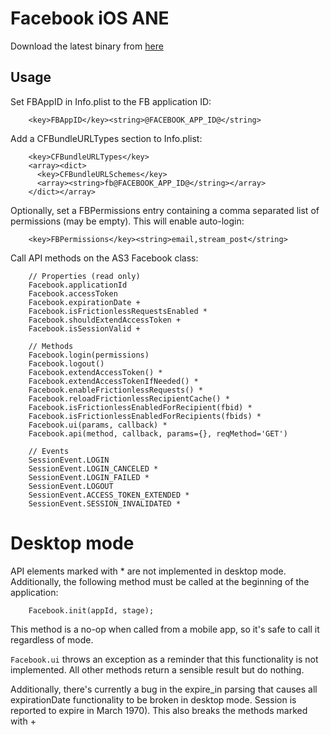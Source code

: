 Facebook iOS ANE
================
Download the latest binary from [here](ane-facebook/wiki/facebook.ane)

Usage
-----
Set FBAppID in Info.plist to the FB application ID:

        <key>FBAppID</key><string>@FACEBOOK_APP_ID@</string>

Add a CFBundleURLTypes section to Info.plist:

        <key>CFBundleURLTypes</key>
        <array><dict>
          <key>CFBundleURLSchemes</key>
          <array><string>fb@FACEBOOK_APP_ID@</string></array>
        </dict></array>

Optionally, set a FBPermissions entry containing a comma separated
  list of permissions (may be empty). This will enable auto-login:

        <key>FBPermissions</key><string>email,stream_post</string>

Call API methods on the AS3 Facebook class:

        // Properties (read only)
        Facebook.applicationId
        Facebook.accessToken
        Facebook.expirationDate +
        Facebook.isFrictionlessRequestsEnabled *
        Facebook.shouldExtendAccessToken +
        Facebook.isSessionValid +

        // Methods
        Facebook.login(permissions)
        Facebook.logout()
        Facebook.extendAccessToken() *
        Facebook.extendAccessTokenIfNeeded() *
        Facebook.enableFrictionlessRequests() *
        Facebook.reloadFrictionlessRecipientCache() *
        Facebook.isFrictionlessEnabledForRecipient(fbid) *
        Facebook.isFrictionlessEnabledForRecipients(fbids) *
        Facebook.ui(params, callback) *
        Facebook.api(method, callback, params={}, reqMethod='GET')

        // Events
        SessionEvent.LOGIN
        SessionEvent.LOGIN_CANCELED *
        SessionEvent.LOGIN_FAILED *
        SessionEvent.LOGOUT
        SessionEvent.ACCESS_TOKEN_EXTENDED *
        SessionEvent.SESSION_INVALIDATED *

Desktop mode
============
API elements marked with * are not implemented in desktop mode.
Additionally, the following method must be called at the beginning of the
application:

        Facebook.init(appId, stage);

This method is a no-op when called from a mobile app, so it's safe to
call it regardless of mode.

`Facebook.ui` throws an exception as a reminder that this functionality
is not implemented. All other methods return a sensible result but do nothing.

Additionally, there's currently a bug in the expire\_in parsing that causes all
expirationDate functionality to be broken in desktop mode. Session is reported
to expire in March 1970). This also breaks the methods marked with +
